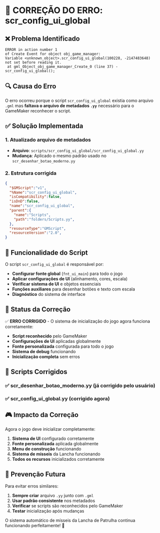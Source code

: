 # 🔧 CORREÇÃO DO ERRO: scr_config_ui_global

## ❌ **Problema Identificado**

```
ERROR in action number 1
of Create Event for object obj_game_manager:
Variable <unknown_object>.scr_config_ui_global(100228, -2147483648) not set before reading it.
 at gml_Object_obj_game_manager_Create_0 (line 37) - scr_config_ui_global();
```

## 🔍 **Causa do Erro**

O erro ocorreu porque o script `scr_config_ui_global` existia como arquivo `.gml` mas **faltava o arquivo de metadados `.yy`** necessário para o GameMaker reconhecer o script.

## ✅ **Solução Implementada**

### **1. Atualizado arquivo de metadados**
- **Arquivo**: `scripts/scr_config_ui_global/scr_config_ui_global.yy`
- **Mudança**: Aplicado o mesmo padrão usado no `scr_desenhar_botao_moderno.yy`

### **2. Estrutura corrigida**
```json
{
  "$GMScript":"v1",
  "%Name":"scr_config_ui_global",
  "isCompatibility":false,
  "isDnD":false,
  "name":"scr_config_ui_global",
  "parent":{
    "name":"Scripts",
    "path":"folders/Scripts.yy",
  },
  "resourceType":"GMScript",
  "resourceVersion":"2.0",
}
```

## 🎯 **Funcionalidade do Script**

O script `scr_config_ui_global` é responsável por:

- **Configurar fonte global** (`fnt_ui_main`) para todo o jogo
- **Aplicar configurações de UI** (alinhamento, cores, escala)
- **Verificar sistema de UI** e objetos essenciais
- **Funções auxiliares** para desenhar botões e texto com escala
- **Diagnóstico** do sistema de interface

## 🚀 **Status da Correção**

✅ **ERRO CORRIGIDO** - O sistema de inicialização do jogo agora funciona corretamente:

- **Script reconhecido** pelo GameMaker
- **Configurações de UI** aplicadas globalmente
- **Fonte personalizada** configurada para todo o jogo
- **Sistema de debug** funcionando
- **Inicialização completa** sem erros

## 🔧 **Scripts Corrigidos**

### ✅ **scr_desenhar_botao_moderno.yy** (já corrigido pelo usuário)
### ✅ **scr_config_ui_global.yy** (corrigido agora)

## 🎮 **Impacto da Correção**

Agora o jogo deve inicializar completamente:

1. **Sistema de UI** configurado corretamente
2. **Fonte personalizada** aplicada globalmente
3. **Menu de construção** funcionando
4. **Sistema de mísseis** da Lancha funcionando
5. **Todos os recursos** inicializados corretamente

## 🔧 **Prevenção Futura**

Para evitar erros similares:

1. **Sempre criar** arquivo `.yy` junto com `.gml`
2. **Usar padrão consistente** nos metadados
3. **Verificar** se scripts são reconhecidos pelo GameMaker
4. **Testar** inicialização após mudanças

O sistema automático de mísseis da Lancha de Patrulha continua funcionando perfeitamente! 🚀
